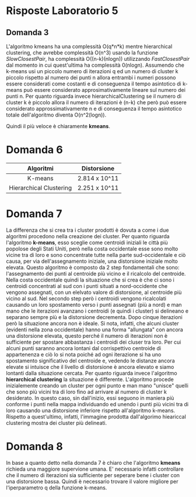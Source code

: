 
# Risposte Laboratorio 5

## Domanda 3

L'algoritmo kmeans ha una complessità O(q\*n\*k) mentre hierarchical clustering, che avrebbe complessità O(n^3)
usando la funzione *SlowClosestPair*, ha complessità O((n-k)(nlogn)) utilizzando *FastClosestPair* dal momento in 
cui quest'ultima ha complessità 0(nlogn).
Assumendo che k-means usi un piccolo numero di iterazioni q ed un numero di cluster k piccolo rispetto al numero dei
punti n allora entrambi i numeri possono essere considerati come costanti e di conseguenza il tempo asintotico
di k-means può essere considerato approsimativamente lineare sul numero dei punti n.
Per quanto riguarda invece hierarchicalClustering se il numero di cluster k è piccolo allora il numero
di iterazioni è (n-k) che però può essere considerato approssimativamente n e di conseguenza il tempo asintotico 
totale dell'algoritmo diventa O(n^2(logn)).

Quindi il più veloce è chiaramente **kmeans**.
              
# Domanda 6

| Algoritmi | Distorsione
|:---:|:---:|
| K-means | 2.814 x 10^11|
| Hierarchical Clustering | 2.251 x 10^11 |

# Domanda 7

La differenza che si crea tra i cluster prodotti è dovuta a come i due algoritmi procedono
nella creazione dei cluster. Per quanto riguarda l'algoritmo **k-means**, esso sceglie come centroidi iniziali le città 
più popolose degli Stati Uniti, però nella costa occidentale esse sono molto vicine tra di loro e sono
concentrate tutte nella parte sud-occidentale e ciò causa, per via dell'assegnamento iniziale, una distorsione iniziale
molto elevata. Questo algoritmo è composto da 2 step fondamentali che sono: l'assegnamento dei punti al centroide più vicino 
e il ricalcolo del centroide. Nella costa occidentale quindi la situazione che si crea è che ci sono i centroidi 
concentrati al sud con i punti situati a nord-occidente che vengono assegnati, con un elelvato valore di distorsione, 
al centroide più vicino al sud. Nel secondo step però i centroidi 
vengono ricalcolati causando un loro spostamento verso i punti assegnati (più a nord) e man mano che le iterazioni avanzano i 
centroidi (e quindi i cluster) si delineano e separano sempre più e la distorsione decrementa. Dopo cinque iterazioni 
però la situazione ancora non è ideale. Si nota, infatti, che alcuni cluster (evidenti nella zona occidentale) hanno 
una forma "allungata" con ancora una distorsione elevata, questo perché il numero di iterazioni non è sufficiente per
spostare abbastanza i centroidi dei cluser tra loro. Per cui alcuni punti saranno ancora lontani dal corrispettivo
centroide di appartenenza e ciò lo si nota poiché ad ogni iterazione si ha uno spostamento significativo del centroide
e, vedendo le distanze ancora elevate si intuisce che il livello di distorsione è ancora elevato e siamo lontanti dalla
situazione cercata.
Per quanto riguarda invece l'algoritmo **hierarchical clustering** la situazione è differente. L'algoritmo procede 
inizialemente creando un cluster per ogni punto e man mano "unisce" quelli che sono più vicini tra di loro
fino ad arrivare al numero di cluster k desiderato. In questo caso, sin dall'inizio, essi seguono in maniera più
conforme i punti nella mappa individuando ed unendo i punti più vicini tra di loro causando una distorsione inferiore
rispetto all'algoritmo k-means. Rispetto a quest'ultimo, infatti, l'immagine prodotta dall'algorimo hieariccal clustering
mostra dei cluster più delineati.

# Domanda 8

In base a quanto detto nella domanda 7 è chiaro che l'algoritmo **kmeans** richieda una maggiore supervione umana. E'
necessario infatti controllare che il numero di iterazioni sia sufficiente per seperare bene i cluster con una distorsione
bassa. Quindi è necessario trovare il valore migliore per l'iperparametro q della funzione k-means. 